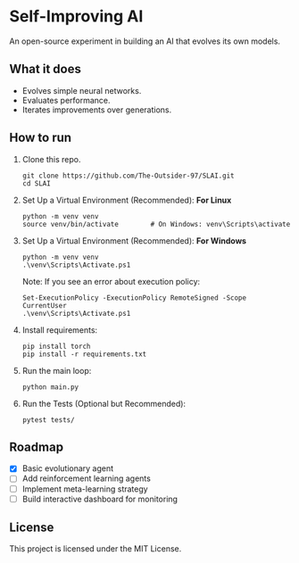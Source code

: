 # Self-Improving AI

An open-source experiment in building an AI that evolves its own models.

## What it does
- Evolves simple neural networks.
- Evaluates performance.
- Iterates improvements over generations.

## How to run
1. Clone this repo.
   ```console
   git clone https://github.com/The-Outsider-97/SLAI.git
   cd SLAI
   ```
2. Set Up a Virtual Environment (Recommended): **For Linux**
   ```console
   python -m venv venv
   source venv/bin/activate        # On Windows: venv\Scripts\activate
   ```
2. Set Up a Virtual Environment (Recommended): **For Windows**
   ```console
   python -m venv venv
   .\venv\Scripts\Activate.ps1
   ```
   Note: If you see an error about execution policy:
   ```console
   Set-ExecutionPolicy -ExecutionPolicy RemoteSigned -Scope CurrentUser
   .\venv\Scripts\Activate.ps1
   ```
3. Install requirements:
   ```console
   pip install torch
   pip install -r requirements.txt
   ```
4. Run the main loop:
   ```console
   python main.py
   ```
5. Run the Tests (Optional but Recommended):
   ```console
   pytest tests/
   ```

## Roadmap
- [x] Basic evolutionary agent
- [ ] Add reinforcement learning agents
- [ ] Implement meta-learning strategy
- [ ] Build interactive dashboard for monitoring

## License
This project is licensed under the MIT License.
